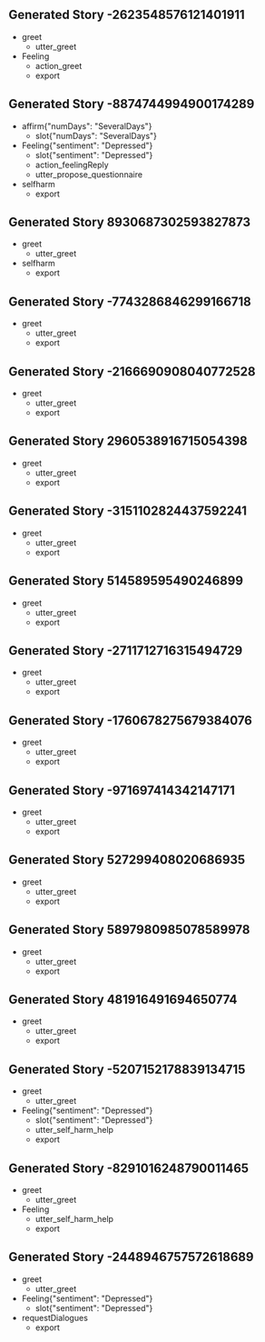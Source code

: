 ## Generated Story -2623548576121401911
* greet
    - utter_greet
* Feeling
    - action_greet
    - export

## Generated Story -8874744994900174289
* affirm{"numDays": "SeveralDays"}
    - slot{"numDays": "SeveralDays"}
* Feeling{"sentiment": "Depressed"}
    - slot{"sentiment": "Depressed"}
    - action_feelingReply
    - utter_propose_questionnaire
* selfharm
    - export

## Generated Story 8930687302593827873
* greet
    - utter_greet
* selfharm
    - export

## Generated Story -7743286846299166718
* greet
    - utter_greet
    - export

## Generated Story -2166690908040772528
* greet
    - utter_greet
    - export

## Generated Story 2960538916715054398
* greet
    - utter_greet
    - export

## Generated Story -3151102824437592241
* greet
    - utter_greet
    - export

## Generated Story 514589595490246899
* greet
    - utter_greet
    - export

## Generated Story -2711712716315494729
* greet
    - utter_greet
    - export

## Generated Story -1760678275679384076
* greet
    - utter_greet
    - export

## Generated Story -971697414342147171
* greet
    - utter_greet
    - export

## Generated Story 527299408020686935
* greet
    - utter_greet
    - export

## Generated Story 5897980985078589978
* greet
    - utter_greet
    - export

## Generated Story 481916491694650774
* greet
    - utter_greet
    - export

## Generated Story -5207152178839134715
* greet
    - utter_greet
* Feeling{"sentiment": "Depressed"}
    - slot{"sentiment": "Depressed"}
    - utter_self_harm_help
    - export

## Generated Story -8291016248790011465
* greet
    - utter_greet
* Feeling
    - utter_self_harm_help
    - export

## Generated Story -2448946757572618689
* greet
    - utter_greet
* Feeling{"sentiment": "Depressed"}
    - slot{"sentiment": "Depressed"}
* requestDialogues
    - export

